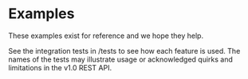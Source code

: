 # Examples

These examples exist for reference and we hope they help.

See the integration tests in /tests to see how each feature is used. The names of the tests may
illustrate usage or acknowledged quirks and limitations in the v1.0 REST API.
